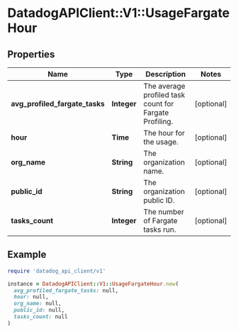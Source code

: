 # DatadogAPIClient::V1::UsageFargateHour

## Properties

| Name                           | Type        | Description                                            | Notes      |
| ------------------------------ | ----------- | ------------------------------------------------------ | ---------- |
| **avg_profiled_fargate_tasks** | **Integer** | The average profiled task count for Fargate Profiling. | [optional] |
| **hour**                       | **Time**    | The hour for the usage.                                | [optional] |
| **org_name**                   | **String**  | The organization name.                                 | [optional] |
| **public_id**                  | **String**  | The organization public ID.                            | [optional] |
| **tasks_count**                | **Integer** | The number of Fargate tasks run.                       | [optional] |

## Example

```ruby
require 'datadog_api_client/v1'

instance = DatadogAPIClient::V1::UsageFargateHour.new(
  avg_profiled_fargate_tasks: null,
  hour: null,
  org_name: null,
  public_id: null,
  tasks_count: null
)
```
